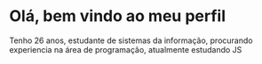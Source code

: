 <h1> Olá, bem vindo ao meu perfil </h1>

Tenho 26 anos, estudante de sistemas da informação, procurando experiencia na área de programação, atualmente estudando JS

<!--
Here are some ideas to get you started:

- 🔭 I’m currently working on ...
- 🌱 I’m currently learning ...
- 👯 I’m looking to collaborate on ...
- 🤔 I’m looking for help with ...
- 💬 Ask me about ...
- 📫 How to reach me: ...
- 😄 Pronouns: ...
- ⚡ Fun fact: ...
-->
